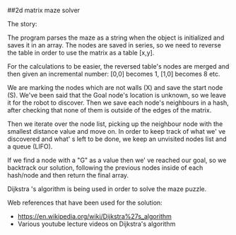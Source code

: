##2d matrix maze solver

 The story:
 
 The program parses the maze as a string when the object is initialized and
 saves it in an array. The nodes are saved in series, so we need to reverse
 the table in order to use the matrix as a table [x,y].

 For the calculations to be easier, the reversed table's nodes are merged and
 then given an incremental number: [0,0] becomes 1, [1,0] becomes 8 etc.

 We are marking the nodes which are not walls (X) and save the start node (S).
 We've been said that the Goal node's location is unknown, so we leave it for
 the robot to discover. Then we save each node's neighbours in a hash, after
 checking that none of them is outside of the edges of the matrix.

 Then we iterate over the node list, picking up the neighbour node with the
 smallest distance value and move on. In order to keep track of what we' ve
 discovered and what' s left to be done, we keep an unvisited nodes list and a
 queue (LIFO).

 If we find a node with a "G" as a value then we' ve reached our goal, so we
 backtrack our solution, following the previous nodes inside of each hash/node
 and then return the final array.

 Dijkstra 's algorithm is being used in order to solve the maze puzzle.

 Web references that have been used for the solution:
 * https://en.wikipedia.org/wiki/Dijkstra%27s_algorithm
 * Various youtube lecture videos on Dijkstra's algorithm

